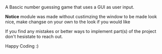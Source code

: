 A Bascic number guessing game that uses a GUI as user input.

**Notice**
module was made without custimzing the window to be made look nice, make changse on your own to the look if you would like


If you find any mistakes or better ways to implement part(s) of the project don't hesistate to reach out.

Happy Coding :)

